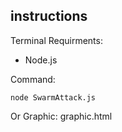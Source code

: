 ## instructions

Terminal Requirments:
- Node.js

Command:
```
node SwarmAttack.js
```

Or Graphic: graphic.html